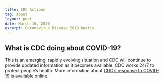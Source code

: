 ```yaml
---
title: CDC Actions
tag: about
layout: post
date: March 16, 2020
excerpt: Coronavirus Disease 2019 Basics
---
```

<h2>What is CDC doing about COVID-19? </h2>
This is an emerging, rapidly evolving situation and CDC will continue to provide updated information as it becomes available. CDC works 24/7 to protect people’s health. More information about <a href="https://www.cdc.gov/coronavirus/2019-ncov/cases-updates/summary.html#cdc-response" target="_blank">CDC’s response to COVID-19</a> is available online.

